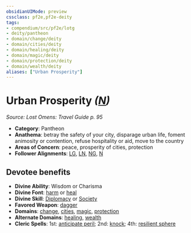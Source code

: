 ```yaml
---
obsidianUIMode: preview
cssclass: pf2e,pf2e-deity
tags:
- compendium/src/pf2e/lotg
- deity/pantheon
- domain/change/deity
- domain/cities/deity
- domain/healing/deity
- domain/magic/deity
- domain/protection/deity
- domain/wealth/deity
aliases: ["Urban Prosperity"]
---
```

# Urban Prosperity *([N](rules/traits/n-b1.md "Neutral Alignment Trait"))*  
*Source: Lost Omens: Travel Guide p. 95*  

- **Category**: Pantheon
- **Anathema**: betray the safety of your city, disparage urban life, foment animosity or contention, refuse hospitality or aid, move to the country
- **Areas of Concern**: peace, prosperity of cities, protection
- **Follower Alignments**: [LG](rules/traits/lg-b1.md "Lawful Good Alignment Trait"), [LN](rules/traits/ln-b1.md "Lawful Neutral Alignment Trait"), [NG](rules/traits/ng-b1.md "Neutral Good Alignment Trait"), [N](rules/traits/n-b1.md "Neutral Alignment Trait")

## Devotee benefits

- **Divine Ability**: Wisdom or Charisma
- **Divine Font**: [harm](harm.md) or [heal](heal.md)
- **Divine Skill**: [Diplomacy](skills.md#Diplomacy) or [Society](skills.md#Society)
- **Favored Weapon**: [dagger](dagger.md)
- **Domains**: [change](Reference/Compendium/Setting/domains.md#Change), [cities](Reference/Compendium/Setting/domains.md#Cities), [magic](Reference/Compendium/Setting/domains.md#Magic), [protection](Reference/Compendium/Setting/domains.md#Protection)
- **Alternate Domains**: [healing](Reference/Compendium/Setting/domains.md#Healing), [wealth](Reference/Compendium/Setting/domains.md#Wealth)
- **Cleric Spells**: 1st: [anticipate peril](anticipate-peril-logm.md); 2nd: [knock](knock.md); 4th: [resilient sphere](resilient-sphere.md)